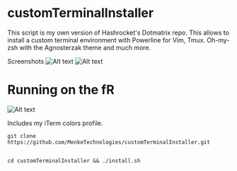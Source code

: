 # customTerminalInstaller

This script is my own version of Hashrocket's Dotmatrix repo.  This allows to install a custom terminal environment with
Powerline for Vim, Tmux.  Oh-my-zsh with the Agnosterzak theme and much more.



Screenshots
![Alt text](/tmuxfinal.png?raw=true)
![Alt text](/tmuxfinal2.png?raw=true)
# Running on the fR
![Alt text](/tmuxfinal333.png?raw=true)

Includes my iTerm colors profile.



```
git clone https://github.com/MenkeTechnologies/customTerminalInstaller.git


cd customTerminalInstaller && ./install.sh
```

